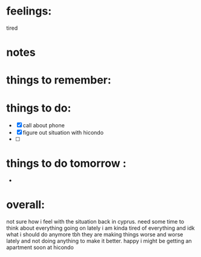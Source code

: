 # feelings:
tired 
# notes

# things to remember:

# things to do:
- [x] call about phone
- [x] figure out situation with hicondo 
- [ ] 
# things to do tomorrow :
- 
# overall:

not sure how i feel with the situation back in cyprus. 
need some time to think about everything going on lately
i am kinda tired of everything and idk what i should do anymore tbh they are making things worse and worse lately and not doing anything to make it better. 
happy i might be getting an apartment soon at hicondo 
